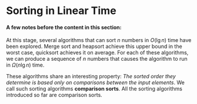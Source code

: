 # Sorting in Linear Time

#### A few notes before the content in this section:

At this stage, several algorithms that can sort $n$ numbers in $O(\lg n)$ time have been explored. Merge sort and heapsort achieve this upper bound in the worst case, quicksort achieves it on average. For each of these algorithms, we can produce a sequence of $n$ numbers that causes the algorithm to run in $\Omega(n \lg n)$ time.

These algorithms share an interesting property: _The sorted order they determine is based only on comparisons between the input elements_. We call such sorting algorithms **comparison sorts**. All the sorting algorithms introduced so far are comparison sorts.